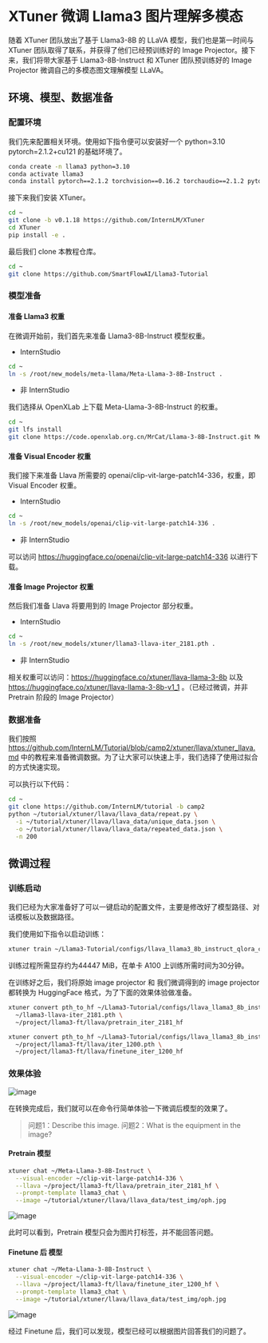 # XTuner 微调 Llama3 图片理解多模态

随着 XTuner 团队放出了基于 Llama3-8B 的 LLaVA 模型，我们也是第一时间与 XTuner 团队取得了联系，并获得了他们已经预训练好的 Image Projector。接下来，我们将带大家基于 Llama3-8B-Instruct 和 XTuner 团队预训练好的 Image Projector 微调自己的多模态图文理解模型 LLaVA。

## 环境、模型、数据准备

### 配置环境

我们先来配置相关环境。使用如下指令便可以安装好一个 python=3.10 pytorch=2.1.2+cu121 的基础环境了。

```bash
conda create -n llama3 python=3.10
conda activate llama3
conda install pytorch==2.1.2 torchvision==0.16.2 torchaudio==2.1.2 pytorch-cuda=12.1 -c pytorch -c nvidia
```
接下来我们安装 XTuner。

```bash
cd ~
git clone -b v0.1.18 https://github.com/InternLM/XTuner
cd XTuner
pip install -e .
```

最后我们 clone 本教程仓库。

```bash
cd ~
git clone https://github.com/SmartFlowAI/Llama3-Tutorial
```

### 模型准备

#### 准备 Llama3 权重

在微调开始前，我们首先来准备 Llama3-8B-Instruct 模型权重。

- InternStudio

```bash
cd ~
ln -s /root/new_models/meta-llama/Meta-Llama-3-8B-Instruct .
```
- 非 InternStudio

我们选择从 OpenXLab 上下载 Meta-Llama-3-8B-Instruct 的权重。

```bash
cd ~
git lfs install
git clone https://code.openxlab.org.cn/MrCat/Llama-3-8B-Instruct.git Meta-Llama-3-8B-Instruct
```

#### 准备 Visual Encoder 权重

我们接下来准备 Llava 所需要的 openai/clip-vit-large-patch14-336，权重，即 Visual Encoder 权重。

- InternStudio
  
```bash
cd ~
ln -s /root/new_models/openai/clip-vit-large-patch14-336 .
```

- 非 InternStudio

可以访问 https://huggingface.co/openai/clip-vit-large-patch14-336 以进行下载。


#### 准备 Image Projector 权重

然后我们准备 Llava 将要用到的 Image Projector 部分权重。

- InternStudio

```bash
cd ~
ln -s /root/new_models/xtuner/llama3-llava-iter_2181.pth .
```

- 非 InternStudio

相关权重可以访问：https://huggingface.co/xtuner/llava-llama-3-8b 以及 https://huggingface.co/xtuner/llava-llama-3-8b-v1_1 。（已经过微调，并非 Pretrain 阶段的 Image Projector）

### 数据准备

我们按照 https://github.com/InternLM/Tutorial/blob/camp2/xtuner/llava/xtuner_llava.md 中的教程来准备微调数据。为了让大家可以快速上手，我们选择了使用过拟合的方式快速实现。

可以执行以下代码：

```bash
cd ~
git clone https://github.com/InternLM/tutorial -b camp2
python ~/tutorial/xtuner/llava/llava_data/repeat.py \
  -i ~/tutorial/xtuner/llava/llava_data/unique_data.json \
  -o ~/tutorial/xtuner/llava/llava_data/repeated_data.json \
  -n 200
```

## 微调过程

### 训练启动

我们已经为大家准备好了可以一键启动的配置文件，主要是修改好了模型路径、对话模板以及数据路径。

我们使用如下指令以启动训练：

```bash
xtuner train ~/Llama3-Tutorial/configs/llava_llama3_8b_instruct_qlora_clip_vit_large_p14_336_lora_e1_finetune.py --work_dir ~/llama3_llava_pth --deepspeed deepspeed_zero2
```

训练过程所需显存约为44447 MiB，在单卡 A100 上训练所需时间为30分钟。

在训练好之后，我们将原始 image projector 和 我们微调得到的 image projector 都转换为 HuggingFace 格式，为了下面的效果体验做准备。

```bash
xtuner convert pth_to_hf ~/Llama3-Tutorial/configs/llava_llama3_8b_instruct_qlora_clip_vit_large_p14_336_lora_e1_finetune.py \
  ~/llama3-llava-iter_2181.pth \
  ~/project/llama3-ft/llava/pretrain_iter_2181_hf

xtuner convert pth_to_hf ~/Llama3-Tutorial/configs/llava_llama3_8b_instruct_qlora_clip_vit_large_p14_336_lora_e1_finetune.py \
  ~/project/llama3-ft/llava/iter_1200.pth \
  ~/project/llama3-ft/llava/finetune_iter_1200_hf
```

### 效果体验

![image](https://github.com/SmartFlowAI/Llama3-XTuner-CN/assets/75657629/551bfebf-399c-4aec-985b-affa94a5963b)

在转换完成后，我们就可以在命令行简单体验一下微调后模型的效果了。

> 问题1：Describe this image.
> 问题2：What is the equipment in the image?

#### Pretrain 模型

```bash
xtuner chat ~/Meta-Llama-3-8B-Instruct \
  --visual-encoder ~/clip-vit-large-patch14-336 \
  --llava ~/project/llama3-ft/llava/pretrain_iter_2181_hf \
  --prompt-template llama3_chat \
  --image ~/tutorial/xtuner/llava/llava_data/test_img/oph.jpg
```

![image](https://github.com/SmartFlowAI/Llama3-XTuner-CN/assets/75657629/0ddd6ed1-97d2-46e6-b580-5d6425a15604)

此时可以看到，Pretrain 模型只会为图片打标签，并不能回答问题。

#### Finetune 后 模型

```bash
xtuner chat ~/Meta-Llama-3-8B-Instruct \
  --visual-encoder ~/clip-vit-large-patch14-336 \
  --llava ~/project/llama3-ft/llava/finetune_iter_1200_hf \
  --prompt-template llama3_chat \
  --image ~/tutorial/xtuner/llava/llava_data/test_img/oph.jpg
```

![image](https://github.com/SmartFlowAI/Llama3-XTuner-CN/assets/75657629/a8f0f0be-7210-4ecb-9584-0f02c2335246)

经过 Finetune 后，我们可以发现，模型已经可以根据图片回答我们的问题了。
